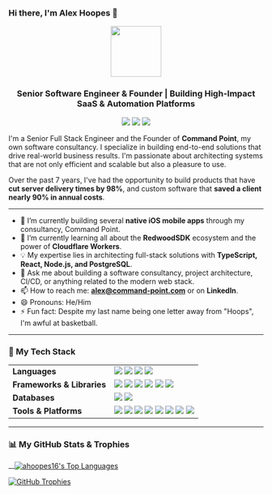 ### Hi there, I'm Alex Hoopes 👋
<p align="center">
  <img src="https://media.giphy.com/media/L1R1tvI9svkIWwpVYr/giphy.gif" width="100px" />
</p>
<h3 align="center">Senior Software Engineer & Founder | Building High-Impact SaaS & Automation Platforms</h3>

<p align="center">
<a href="https://www.linkedin.com/in/kevin-alex-hoopes/"><img src="https://img.shields.io/badge/-LINKEDIN-blue?style=for-the-badge&logo=linkedin&logoColor=white"></a>
<a href="https://stackoverflow.com/users/14123656/kevin-hoopes"><img src="https://img.shields.io/badge/-STACKOVERFLOW-orange?style=for-the-badge&logo=stack-overflow&logoColor=white&color=FE7A16"></a>
<a href="mailto:kevin.alex.hoopes@gmail.com"><img src="https://img.shields.io/badge/-GMAIL-orange?style=for-the-badge&logo=gmail&logoColor=white&color=EA4335"></a>
</p>

I'm a Senior Full Stack Engineer and the Founder of **Command Point**, my own software consultancy. I specialize in building end-to-end solutions that drive real-world business results. I'm passionate about architecting systems that are not only efficient and scalable but also a pleasure to use.

Over the past 7 years, I've had the opportunity to build products that have **cut server delivery times by 98%**, and custom software that **saved a client nearly 90% in annual costs**.

---

- 🔭 I’m currently building several **native iOS mobile apps** through my consultancy, Command Point.
- 🌱 I’m currently learning all about the **RedwoodSDK** ecosystem and the power of **Cloudflare Workers**.
- 💡 My expertise lies in architecting full-stack solutions with **TypeScript, React, Node.js, and PostgreSQL**.
- 💬 Ask me about building a software consultancy, project architecture, CI/CD, or anything related to the modern web stack.
- 📫 How to reach me: **alex@command-point.com** or on **LinkedIn**.
- 😄 Pronouns: He/Him
- ⚡ Fun fact: Despite my last name being one letter away from "Hoops", I'm awful at basketball.

---

### 🧰 My Tech Stack

<table>
  <tr>
    <td valign="top"><strong>Languages</strong></td>
    <td>
      <img src="https://img.shields.io/badge/TypeScript-3178C6?style=for-the-badge&logo=typescript&logoColor=white" />
      <img src="https://img.shields.io/badge/JavaScript-F7DF1E?style=for-the-badge&logo=javascript&logoColor=black" />
      <img src="https://img.shields.io/badge/Python-3776AB?style=for-the-badge&logo=python&logoColor=white" />
      <img src="https://img.shields.io/badge/PostgreSQL-4169E1?style=for-the-badge&logo=postgresql&logoColor=white" />
    </td>
  </tr>
  <tr>
    <td valign="top"><strong>Frameworks & Libraries</strong></td>
    <td>
      <img src="https://img.shields.io/badge/React-61DAFB?style=for-the-badge&logo=react&logoColor=black" />
      <img src="https://img.shields.io/badge/Next.js-000000?style=for-the-badge&logo=nextdotjs&logoColor=white" />
      <img src="https://img.shields.io/badge/React_Native-61DAFB?style=for-the-badge&logo=react&logoColor=black" />
      <img src="https://img.shields.io/badge/Node.js-339933?style=for-the-badge&logo=nodedotjs&logoColor=white" />
      <img src="https://img.shields.io/badge/NestJS-E0234E?style=for-the-badge&logo=nestjs&logoColor=white" />
      <img src="https://img.shields.io/badge/RedwoodJS-BF4722?style=for-the-badge&logo=redwoodjs&logoColor=white" />
    </td>
  </tr>
  <tr>
    <td valign="top"><strong>Databases</strong></td>
    <td>
      <img src="https://img.shields.io/badge/PostgreSQL-4169E1?style=for-the-badge&logo=postgresql&logoColor=white" />
      <img src="https://img.shields.io/badge/MongoDB-47A248?style=for-the-badge&logo=mongodb&logoColor=white" />
    </td>
  </tr>
    <tr>
    <td valign="top"><strong>Tools & Platforms</strong></td>
    <td>
      <img src="https://img.shields.io/badge/AWS-232F3E?style=for-the-badge&logo=amazon-aws&logoColor=white" />
      <img src="https://img.shields.io/badge/Google_Cloud-4285F4?style=for-the-badge&logo=google-cloud&logoColor=white" />
      <img src="https://img.shields.io/badge/Supabase-3ECF8E?style=for-the-badge&logo=supabase&logoColor=white" />
      <img src="https://img.shields.io/badge/Fly.io-7A41F8?style=for-the-badge&logo=fly&logoColor=white" />
      <img src="https://img.shields.io/badge/Pulumi-8A3391?style=for-the-badge&logo=pulumi&logoColor=white" />
      <img src="https://img.shields.io/badge/Git-F05032?style=for-the-badge&logo=git&logoColor=white" />
      <img src="https://img.shields.io/badge/GitHub-181717?style=for-the-badge&logo=github&logoColor=white" />
      <img src="https://img.shields.io/badge/Jira-0052CC?style=for-the-badge&logo=jira&logoColor=white" />
    </td>
  </tr>
</table>

---

### 📊 My GitHub Stats & Trophies

<p>
<a href="https://github.com/ahoopes16/ahoopes16">
   <img align="center" src="https://github-readme-stats.vercel.app/api/top-langs/?username=ahoopes16&hide=c%2B%2B,c,html&theme=gotham" alt="ahoopes16's Top Languages" />
</a>
</p>

<p>
<a href="https://github.com/ahoopes16/github-profile-trophy">
  <img src="https://github-profile-trophy.vercel.app/?username=ahoopes16&theme=nord&column=7&margin-w=15&title=-Followers,-Repositories,-Stars,-Reviews" alt="GitHub Trophies" />
</a>
</p>
